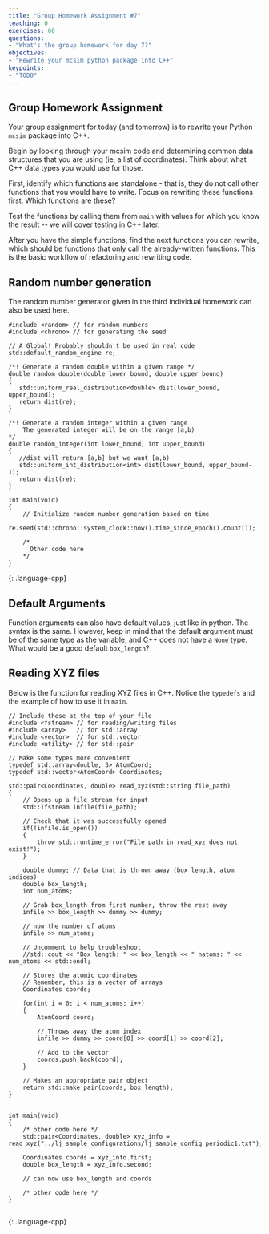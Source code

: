 ```yaml
---
title: "Group Homework Assignment #7"
teaching: 0
exercises: 60
questions:
- "What's the group homework for day 7?"
objectives:
- "Rewrite your mcsim python package into C++"
keypoints:
- "TODO"
---
```


## Group Homework Assignment

Your group assignment for today (and tomorrow) is to rewrite your
Python `mcsim` package into C++.

Begin by looking through your mcsim code and determining common data structures
that you are using (ie, a list of coordinates).  Think about what C++ data
types you would use for those.

First, identify which functions are standalone - that is, they do not call
other functions that you would have to write. Focus on rewriting these
functions first. Which functions are these?

Test the functions by calling them from `main` with values for which you
know the result -- we will cover testing in C++ later.

After you have the simple functions, find the next functions you can rewrite,
which should be functions that only call the already-written functions. This
is the basic workflow of refactoring and rewriting code.

## Random number generation

The random number generator given in the third individual homework can
also be used here.

~~~
#include <random> // for random numbers
#include <chrono> // for generating the seed

// A Global! Probably shouldn't be used in real code
std::default_random_engine re;

/*! Generate a random double within a given range */
double random_double(double lower_bound, double upper_bound)
{
   std::uniform_real_distribution<double> dist(lower_bound, upper_bound);
   return dist(re);
}

/*! Generate a random integer within a given range
    The generated integer will be on the range [a,b)
*/
double random_integer(int lower_bound, int upper_bound)
{           
   //dist will return [a,b] but we want [a,b)
   std::uniform_int_distribution<int> dist(lower_bound, upper_bound-1);
   return dist(re);
}  

int main(void)
{
    // Initialize random number generation based on time
    re.seed(std::chrono::system_clock::now().time_since_epoch().count());

    /*
      Other code here
    */
}
~~~
{: .language-cpp}


## Default Arguments

Function arguments can also have default values, just like in python. The syntax
is the same. However, keep in mind that the default argument must be of the same
type as the variable, and C++ does not have a `None` type. What would be a
good default `box_length`?


## Reading XYZ files

Below is the function for reading XYZ files in C++. Notice the `typedefs`
and the example of how to use it in `main`.

~~~
// Include these at the top of your file
#include <fstream> // for reading/writing files
#include <array>   // for std::array
#include <vector>  // for std::vector
#include <utility> // for std::pair

// Make some types more convenient
typedef std::array<double, 3> AtomCoord;
typedef std::vector<AtomCoord> Coordinates;

std::pair<Coordinates, double> read_xyz(std::string file_path)
{
    // Opens up a file stream for input
    std::ifstream infile(file_path);

    // Check that it was successfully opened
    if(!infile.is_open())
    {   
        throw std::runtime_error("File path in read_xyz does not exist!");
    }
    
    double dummy; // Data that is thrown away (box length, atom indices)
    double box_length;
    int num_atoms;
    
    // Grab box_length from first number, throw the rest away
    infile >> box_length >> dummy >> dummy;
    
    // now the number of atoms
    infile >> num_atoms;
    
    // Uncomment to help troubleshoot
    //std::cout << "Box length: " << box_length << " natoms: " << num_atoms << std::endl;
    
    // Stores the atomic coordinates
    // Remember, this is a vector of arrays
    Coordinates coords;
    
    for(int i = 0; i < num_atoms; i++)
    {   
        AtomCoord coord;
        
        // Throws away the atom index
        infile >> dummy >> coord[0] >> coord[1] >> coord[2];
        
        // Add to the vector
        coords.push_back(coord);
    }

    // Makes an appropriate pair object
    return std::make_pair(coords, box_length);
}


int main(void)
{
    /* other code here */
    std::pair<Coordinates, double> xyz_info = read_xyz("../lj_sample_configurations/lj_sample_config_periodic1.txt");

    Coordinates coords = xyz_info.first;
    double box_length = xyz_info.second;

    // can now use box_length and coords

    /* other code here */
}


~~~
{: .language-cpp}




